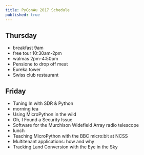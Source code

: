 ```yaml
---
title: PyConAu 2017 Schedule
published: true
---
```


## Thursday
 * breakfast 9am
 * free tour 10:30am-2pm
 * walmas 2pm-4:50pm
 * Pensione to drop off meat 
 * Eureka tower
 * Swiss club restaurant 

## Friday
 * Tuning In with SDR & Python
 * morning tea
 * Using MicroPython in the wild
 * Oh, I Found a Security Issue
 * Software for the Murchison Widefield Array radio telescope
 * lunch 
 * Teaching MicroPython with the BBC micro:bit at NCSS
 * Multitenant applications: how and why
 * Tracking Land Conversion with the Eye in the Sky